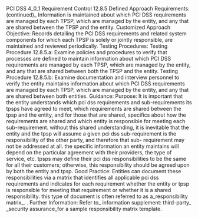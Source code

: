 PCI DSS 4_0_1 Requirement Control 12.8.5 Defined Approach Requirements: (continued)_ Information is maintained about which PCI DSS requirements are managed by each TPSP, which are managed by the entity, and any that are shared between the TPSP and the entity. Customized Approach Objective: Records detailing the PCI DSS requirements and related system components for which each TPSP is solely or jointly responsible, are maintained and reviewed periodically. Testing Procedures: Testing Procedure 12.8.5.a: Examine policies and procedures to verify that processes are defined to maintain information about which PCI DSS requirements are managed by each TPSP, which are managed by the entity, and any that are shared between both the TPSP and the entity. Testing Procedure 12.8.5.b: Examine documentation and interview personnel to verify the entity maintains information about which PCI DSS requirements are managed by each TPSP, which are managed by the entity, and any that are shared between both entities. Guidance: Purpose: It is important that the entity understands which pci dss requirements and sub-requirements its tpsps have agreed to meet, which requirements are shared between the tpsp and the entity, and for those that are shared, specifics about how the requirements are shared and which entity is responsible for meeting each sub-requirement. without this shared understanding, it is inevitable that the entity and the tpsp will assume a given pci dss sub-requirement is the responsibility of the other party, and therefore that sub- requirement may not be addressed at all. the specific information an entity maintains will depend on the particular agreement with their providers, the type of service, etc. tpsps may define their pci dss responsibilities to be the same for all their customers; otherwise, this responsibility should be agreed upon by both the entity and tpsp. Good Practice: Entities can document these responsibilities via a matrix that identifies all applicable pci dss requirements and indicates for each requirement whether the entity or tpsp is responsible for meeting that requirement or whether it is a shared responsibility. this type of document is often referred to as a_responsibility matrix_. . Further Information: Refer to_ information supplement: third-party_ _security assurance_for a sample responsibility matrix template.